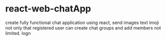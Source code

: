 # react-web-chatApp
create fully functional chat application using react, send images text imoji not only that registered user can create chat  groups and add members not limited.
logn

